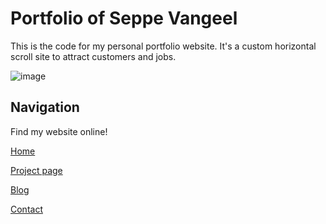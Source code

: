 # Portfolio of Seppe Vangeel

This is the code for my personal portfolio website. It's a custom horizontal scroll site to attract customers and jobs.

![image](https://github.com/seppevg/portfolio/assets/76737040/c33c5e17-faeb-48ee-8a48-9fe4377c5917)

## Navigation

Find my website online!

[Home](https://seppevangeel.be/)

[Project page](https://seppevangeel.be/projecten.html)

[Blog](https://seppevangeel.be/blogs.html)

[Contact](https://seppevangeel.be/index.html#contact)
